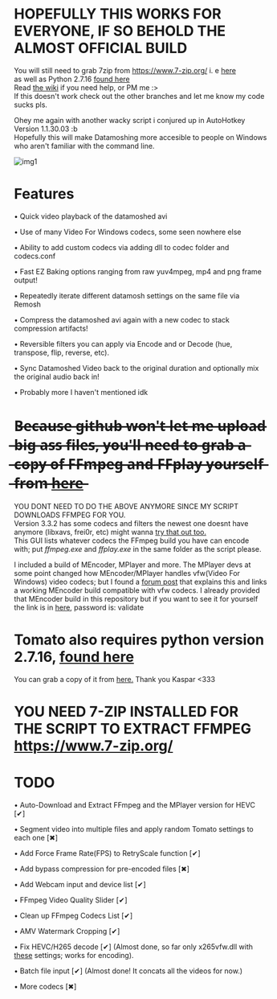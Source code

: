 
# HOPEFULLY THIS WORKS FOR EVERYONE, IF SO BEHOLD THE ALMOST OFFICIAL BUILD
You will still need to grab 7zip from https://www.7-zip.org/ i. e [here](https://www.7-zip.org/a/7z1900.exe)                            
as well as Python 2.7.16   [found here](https://www.python.org/downloads/release/python-2716/)                                                   
Read [the wiki](https://github.com/g-l-i-t-c-h-o-r-s-e/Datamosh-Den/wiki/Halp) if you need help, or PM me :>                       
If this doesn't work check out the other branches and let me know my code sucks pls.


Ohey me again with another wacky script i conjured up in AutoHotkey Version 1.1.30.03 :b             
Hopefully this will make Datamoshing more accesible to people on Windows who aren't familiar with the command line.

![img1](https://i.imgur.com/ulJWtuI.png)

# Features 
• Quick video playback of the datamoshed avi

• Use of many Video For Windows codecs, some seen nowhere else

• Ability to add custom codecs via adding dll to codec folder and codecs.conf

• Fast EZ Baking options ranging from raw yuv4mpeg, mp4 and png frame output!

• Repeatedly iterate different datamosh settings on the same file via Remosh 

• Compress the datamoshed avi again with a new codec to stack compression artifacts!

• Reversible filters you can apply via Encode and or Decode (hue, transpose, flip, reverse, etc).

• Sync Datamoshed Video back to the original duration and optionally mix the original audio back in!

• Probably more I haven't mentioned idk


# B̶e̶c̶a̶u̶s̶e̶ ̶g̶i̶t̶h̶u̶b̶ ̶w̶o̶n̶'̶t̶ ̶l̶e̶t̶ ̶m̶e̶ ̶u̶p̶l̶o̶a̶d̶ ̶b̶i̶g̶ ̶a̶s̶s̶ ̶f̶i̶l̶e̶s̶,̶ ̶y̶o̶u̶'̶l̶l̶ ̶n̶e̶e̶d̶ ̶t̶o̶ ̶g̶r̶a̶b̶ ̶a̶ ̶c̶o̶p̶y̶ ̶o̶f̶ ̶F̶F̶m̶p̶e̶g̶ ̶a̶n̶d̶ ̶F̶F̶p̶l̶a̶y̶ ̶y̶o̶u̶r̶s̶e̶l̶f̶ ̶f̶r̶o̶m̶ [h̶e̶r̶e̶]( https://ffmpeg.zeranoe.com/builds/win64/static/ffmpeg-4.2.1-win64-static.zip)
YOU DONT NEED TO DO THE ABOVE ANYMORE SINCE MY SCRIPT DOWNLOADS FFMPEG FOR YOU.                  
Version 3.3.2 has some codecs and filters the newest one doesnt have anymore (libxavs, frei0r, etc) might wanna [try that out too.]( https://ffmpeg.zeranoe.com/builds/win64/static/ffmpeg-3.3.2-win64-static.zip)                            
This GUI lists whatever codecs the FFmpeg build you have can encode with; put _ffmpeg.exe_ and _ffplay.exe_ in the same folder as the script please.

I included a build of MEncoder, MPlayer and more. The MPlayer devs at some point changed how MEncoder/MPlayer handles vfw(Video For Windows) video codecs; but I found a [forum post]( https://spreadys.wordpress.com/2013/03/29/imm4-codec-and-mencoder/) that explains this and links a working MEncoder build compatible with vfw codecs. I already provided that MEncoder build in this repository but if you want to see it for yourself the link is in [here]( https://app.box.com/v/Spreadys), password is: validate


# Tomato also requires python version 2.7.16, [found here]( https://www.python.org/downloads/release/python-2716/)

You can grab a copy of it from [here.]( https://github.com/itsKaspar/tomato) Thank you Kaspar <333

# YOU NEED 7-ZIP INSTALLED FOR THE SCRIPT TO EXTRACT FFMPEG https://www.7-zip.org/

# TODO

• Auto-Download and Extract FFmpeg and the MPlayer version for HEVC [✔]

• Segment video into multiple files and apply random Tomato settings to each one [✖]

• Add Force Frame Rate(FPS) to RetryScale function [✔]

• Add bypass compression for pre-encoded files [✖]

• Add Webcam input and device list [✔]

• FFmpeg Video Quality Slider [✔]

• Clean up FFmpeg Codecs List [✔]

• AMV Watermark Cropping [✔]

• Fix HEVC/H265 decode [✔] (Almost done, so far only x265vfw.dll with [these](https://i.imgur.com/f7R4bVN.png) settings; works for encoding).

• Batch file input [✔] (Almost done! It concats all the videos for now.)

• More codecs [✖]
